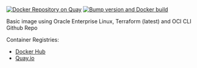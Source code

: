 [![Docker Repository on Quay](https://quay.io/repository/psazevedo/oraclelinux/status "Docker Repository on Quay")](https://quay.io/repository/psazevedo/oraclelinux) [![Bump version and Docker build](https://github.com/pedrolsazevedo/oraclelinux/actions/workflows/ci.yaml/badge.svg?branch=main&event=workflow_run)](https://github.com/pedrolsazevedo/oraclelinux/actions/workflows/ci.yaml)

Basic image using Oracle Enterprise Linux, Terraform (latest) and OCI CLI 
Github Repo

Container Registries:
  - [Docker Hub](https://hub.docker.com/r/psazevedo/oraclelinux)
  - [Quay.io](https://quay.io/repository/psazevedo/oraclelinux)